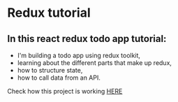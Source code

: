 # Redux tutorial

## In this react redux todo app tutorial: 
* I'm building a todo app using redux toolkit,  
* learning about the different parts that make up redux, 
* how to structure state, 
* how to call data from an API.

Check how this project is working [HERE](https://wiktorkoscielny.github.io/redux-project-2/)
